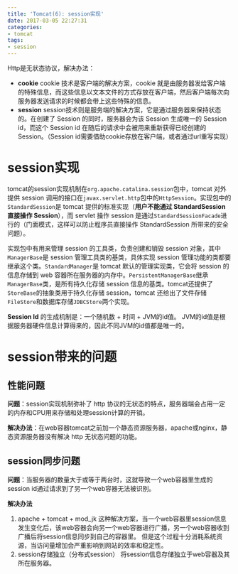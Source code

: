 ```yaml
---
title: 'Tomcat(6): session实现'
date: 2017-03-05 22:27:31
categories:
- tomcat
tags:
- session
---
```


Http是无状态协议，解决办法：
* **cookie**
	cookie 技术是客户端的解决方案，cookie 就是由服务器发给客户端的特殊信息，而这些信息以文本文件的方式存放在客户端，然后客户端每次向服务器发送请求的时候都会带上这些特殊的信息。
* **session**
	session技术则是服务端的解决方案，它是通过服务器来保持状态的。在创建了 Session 的同时，服务器会为该 Session 生成唯一的 Session id，而这个 Session id 在随后的请求中会被用来重新获得已经创建的 Session。（Session id需要借助cookie存放在客户端，或者通过url重写实现）

# session实现
tomcat的session实现机制在`org.apache.catalina.session`包中，tomcat 对外提供 session 调用的接口在`javax.servlet.http`包中的`HttpSession`。实现包中的`StandardSession`是 tomcat 提供的标准实现（**用户不能通过 StandardSession 直接操作 Session**），而 servlet 操作 session 是通过`StandardSessionFacade`进行的（门面模式，这样可以防止程序员直接操作 StandardSession 所带来的安全问题）。

实现包中有用来管理 session 的工具类，负责创建和销毁 session 对象，其中`ManagerBase`是 session 管理工具类的基类，具体实现 session 管理功能的类都要继承这个类。`StandardManager`是 tomcat 默认的管理实现类，它会将 session 的信息存储到 web 容器所在服务器的内存中。`PersistentManagerBase`继承`ManagerBase`类，是所有持久化存储 session 信息的基类。tomcat还提供了`StoreBase`的抽象类用于持久化存储 session，tomcat 还给出了文件存储 `FileStore`和数据库存储`JDBCStore`两个实现。

**Session Id** 的生成机制是：一个随机数 + 时间 + JVM的id值。
JVM的id值是根据服务器硬件信息计算得来的，因此不同JVM的id值都是唯一的。

# session带来的问题
## 性能问题
**问题**：session实现机制弥补了 http 协议的无状态的特点，服务器端会占用一定的内存和CPU用来存储和处理session计算的开销。

**解决办法**：在web容器tomcat之前加一个静态资源服务器，apache或nginx，静态资源服务器没有解决 http 无状态问题的功能。

## session同步问题
**问题**：当服务器的数量大于或等于两台时，这就导致一个web容器里生成的 session id通过请求到了另一个web容器无法被识别。

**解决办法**
1. apache + tomcat + mod_jk
	这种解决方案，当一个web容器里session信息发生变化后，该web容器会向另一个web容器进行广播，另一个web容器收到广播后将session信息同步到自己的容器里。
    但是这个过程十分消耗系统资源，当访问量增加会严重影响到网站的效率和稳定性。
2. session存储独立（分布式session）
	将session信息存储独立于web容器及其所在服务器。
